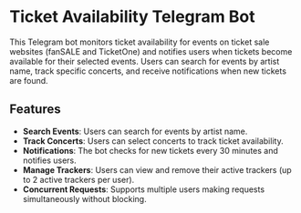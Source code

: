 # Ticket Availability Telegram Bot

This Telegram bot monitors ticket availability for events on ticket sale websites (fanSALE and TicketOne) and notifies users when tickets become available for their selected events. Users can search for events by artist name, track specific concerts, and receive notifications when new tickets are found.

## Features

- **Search Events**: Users can search for events by artist name.
- **Track Concerts**: Users can select concerts to track ticket availability.
- **Notifications**: The bot checks for new tickets every 30 minutes and notifies users.
- **Manage Trackers**: Users can view and remove their active trackers (up to 2 active trackers per user).
- **Concurrent Requests**: Supports multiple users making requests simultaneously without blocking.
